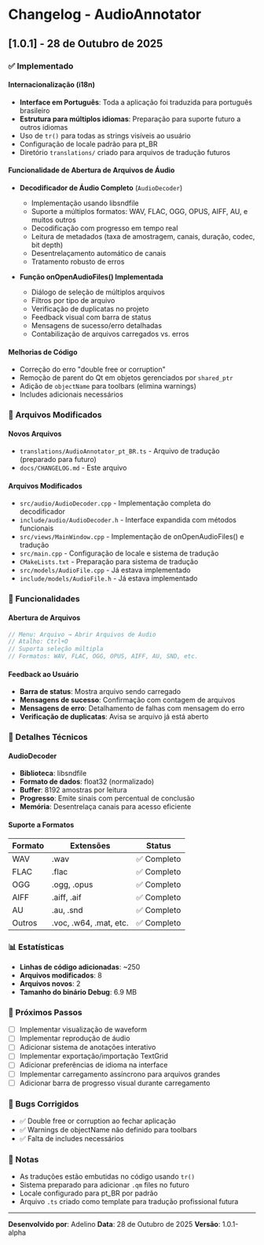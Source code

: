# Changelog - AudioAnnotator

## [1.0.1] - 28 de Outubro de 2025

### ✅ Implementado

#### Internacionalização (i18n)
- **Interface em Português**: Toda a aplicação foi traduzida para português brasileiro
- **Estrutura para múltiplos idiomas**: Preparação para suporte futuro a outros idiomas
- Uso de `tr()` para todas as strings visíveis ao usuário
- Configuração de locale padrão para pt_BR
- Diretório `translations/` criado para arquivos de tradução futuros

#### Funcionalidade de Abertura de Arquivos de Áudio
- **Decodificador de Áudio Completo** (`AudioDecoder`)
  - Implementação usando libsndfile
  - Suporte a múltiplos formatos: WAV, FLAC, OGG, OPUS, AIFF, AU, e muitos outros
  - Decodificação com progresso em tempo real
  - Leitura de metadados (taxa de amostragem, canais, duração, codec, bit depth)
  - Desentrelaçamento automático de canais
  - Tratamento robusto de erros

- **Função onOpenAudioFiles() Implementada**
  - Diálogo de seleção de múltiplos arquivos
  - Filtros por tipo de arquivo
  - Verificação de duplicatas no projeto
  - Feedback visual com barra de status
  - Mensagens de sucesso/erro detalhadas
  - Contabilização de arquivos carregados vs. erros

#### Melhorias de Código
- Correção do erro "double free or corruption"
- Remoção de parent do Qt em objetos gerenciados por `shared_ptr`
- Adição de `objectName` para toolbars (elimina warnings)
- Includes adicionais necessários

### 📁 Arquivos Modificados

#### Novos Arquivos
- `translations/AudioAnnotator_pt_BR.ts` - Arquivo de tradução (preparado para futuro)
- `docs/CHANGELOG.md` - Este arquivo

#### Arquivos Modificados
- `src/audio/AudioDecoder.cpp` - Implementação completa do decodificador
- `include/audio/AudioDecoder.h` - Interface expandida com métodos funcionais
- `src/views/MainWindow.cpp` - Implementação de onOpenAudioFiles() e tradução
- `src/main.cpp` - Configuração de locale e sistema de tradução
- `CMakeLists.txt` - Preparação para sistema de tradução
- `src/models/AudioFile.cpp` - Já estava implementado
- `include/models/AudioFile.h` - Já estava implementado

### 🎯 Funcionalidades

#### Abertura de Arquivos
```cpp
// Menu: Arquivo → Abrir Arquivos de Áudio
// Atalho: Ctrl+O
// Suporta seleção múltipla
// Formatos: WAV, FLAC, OGG, OPUS, AIFF, AU, SND, etc.
```

#### Feedback ao Usuário
- **Barra de status**: Mostra arquivo sendo carregado
- **Mensagens de sucesso**: Confirmação com contagem de arquivos
- **Mensagens de erro**: Detalhamento de falhas com mensagem do erro
- **Verificação de duplicatas**: Avisa se arquivo já está aberto

### 🔧 Detalhes Técnicos

#### AudioDecoder
- **Biblioteca**: libsndfile
- **Formato de dados**: float32 (normalizado)
- **Buffer**: 8192 amostras por leitura
- **Progresso**: Emite sinais com percentual de conclusão
- **Memória**: Desentrelaça canais para acesso eficiente

#### Suporte a Formatos
| Formato | Extensões | Status |
|---------|-----------|--------|
| WAV | .wav | ✅ Completo |
| FLAC | .flac | ✅ Completo |
| OGG | .ogg, .opus | ✅ Completo |
| AIFF | .aiff, .aif | ✅ Completo |
| AU | .au, .snd | ✅ Completo |
| Outros | .voc, .w64, .mat, etc. | ✅ Completo |

### 📊 Estatísticas

- **Linhas de código adicionadas**: ~250
- **Arquivos modificados**: 8
- **Arquivos novos**: 2
- **Tamanho do binário Debug**: 6.9 MB

### 🚀 Próximos Passos

- [ ] Implementar visualização de waveform
- [ ] Implementar reprodução de áudio
- [ ] Adicionar sistema de anotações interativo
- [ ] Implementar exportação/importação TextGrid
- [ ] Adicionar preferências de idioma na interface
- [ ] Implementar carregamento assíncrono para arquivos grandes
- [ ] Adicionar barra de progresso visual durante carregamento

### 🐛 Bugs Corrigidos

- ✅ Double free or corruption ao fechar aplicação
- ✅ Warnings de objectName não definido para toolbars
- ✅ Falta de includes necessários

### 📝 Notas

- As traduções estão embutidas no código usando `tr()`
- Sistema preparado para adicionar `.qm` files no futuro
- Locale configurado para pt_BR por padrão
- Arquivo `.ts` criado como template para tradução profissional futura

---

**Desenvolvido por**: Adelino
**Data**: 28 de Outubro de 2025
**Versão**: 1.0.1-alpha
